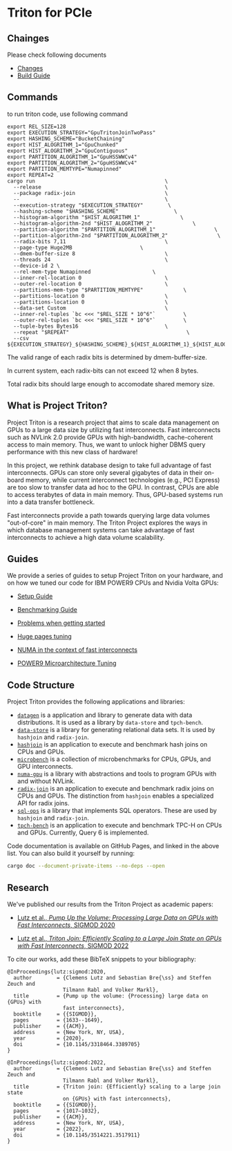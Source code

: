 Triton for PCIe
==============

## Chainges


Please check following documents

 * [Changes](./docs/PCIe.pdf)
 * [Build Guide](./docs/BuildGuide.pdf)


## Commands

to run triton code, use following command

```
export REL_SIZE=128
export EXECUTION_STRATEGY="GpuTritonJoinTwoPass"
export HASHING_SCHEME="BucketChaining"
export HIST_ALOGRITHM_1="GpuChunked"
export HIST_ALOGRITHM_2="GpuContiguous"
export PARTITION_ALOGRITHM_1="GpuHSSWWCv4"
export PARTITION_ALOGRITHM_2="GpuHSSWWCv4"
export PARTITION_MEMTYPE="Numapinned"
export REPEAT=2
cargo run                                          \
  --release                                        \
  --package radix-join                             \
  --                                               \
  --execution-strategy "$EXECUTION_STRATEGY"        \
  --hashing-scheme "$HASHING_SCHEME"                  \
  --histogram-algorithm "$HIST_ALOGRITHM_1"             \
  --histogram-algorithm-2nd "$HIST_ALOGRITHM_2"             \
  --partition-algorithm "$PARTITION_ALOGRITHM_1"                   \
  --partition-algorithm-2nd "$PARTITION_ALOGRITHM_2"                \
  --radix-bits 7,11                                \
  --page-type Huge2MB                      \
  --dmem-buffer-size 8                             \
  --threads 24                                     \
  --device-id 2 \
  --rel-mem-type Numapinned                    \
  --inner-rel-location 0                           \
  --outer-rel-location 0                           \
  --partitions-mem-type "$PARTITION_MEMTYPE"             \
  --partitions-location 0                          \
  --partitions-location 0                          \
  --data-set Custom                                \
  --inner-rel-tuples `bc <<< "$REL_SIZE * 10^6"`         \
  --outer-rel-tuples `bc <<< "$REL_SIZE * 10^6"`         \
  --tuple-bytes Bytes16                            \
  --repeat "$REPEAT"                                      \
  --csv ${EXECUTION_STRATEGY}_${HASHING_SCHEME}_${HIST_ALOGRITHM_1}_${HIST_ALOGRITHM_2}_${PARTITION_ALOGRITHM_1}_${PARTITION_ALOGRITHM_2}_${PARTITION_MEMTYPE}_x${REPEAT}_${REL_SIZE}M.csv

```
The valid range of each radix bits is determined by dmem-buffer-size.

In current system, each radix-bits can not exceed 12 when 8 bytes.

Total radix bits should large enough to accomodate shared memory size.

## What is Project Triton?

Project Triton is a research project that aims to scale data management on GPUs
to a large data size by utilizing fast interconnects. Fast interconnects such
as NVLink 2.0 provide GPUs with high-bandwidth, cache-coherent access to main
memory. Thus, we want to unlock higher DBMS query performance with this new
class of hardware!

In this project, we rethink database design to take full advantage of fast
interconnects. GPUs can store only several gigabytes of data in their on-board
memory, while current interconnect technologies (e.g., PCI Express) are too
slow to transfer data ad hoc to the GPU. In contrast, CPUs are able to access
terabytes of data in main memory. Thus, GPU-based systems run into a data
transfer bottleneck.

Fast interconnects provide a path towards querying large data volumes
"out-of-core" in main memory. The Triton Project explores the ways in which
database management systems can take advantage of fast interconnects to achieve
a high data volume scalability.

## Guides

We provide a series of guides to setup Project Triton on your hardware, and on
how we tuned our code for IBM POWER9 CPUs and Nvidia Volta GPUs:

 * [Setup Guide](./guides/setup.md)

 * [Benchmarking Guide](./guides/benchmarking.md)

 * [Problems when getting started](./guides/problems.md)

 * [Huge pages tuning](./guides/huge_pages.md)

 * [NUMA in the context of fast interconnects](./guides/numa.md)

 * [POWER9 Microarchitecture Tuning](./guides/power9.md)

## Code Structure

Project Triton provides the following applications and libraries:

 * [`datagen`](https://tu-berlin-dima.github.io/fast-interconnects/datagen/index.html)
   is a application and library to generate data with data distributions. It is
   used as a library by `data-store` and `tpch-bench`.
 * [`data-store`](https://tu-berlin-dima.github.io/fast-interconnects/data_store/index.html)
   is a library for generating relational data sets. It is used by `hashjoin`
   and `radix-join`.
 * [`hashjoin`](https://tu-berlin-dima.github.io/fast-interconnects/hashjoin/index.html)
   is an application to execute and benchmark hash joins on CPUs and GPUs.
 * [`microbench`](https://tu-berlin-dima.github.io/fast-interconnects/microbench/index.html)
   is a collection of microbenchmarks for CPUs, GPUs, and GPU interconnects.
 * [`numa-gpu`](https://tu-berlin-dima.github.io/fast-interconnects/numa_gpu/index.html)
   is a library with abstractions and tools to program GPUs with and without
   NVLink.
 * [`radix-join`](https://tu-berlin-dima.github.io/fast-interconnects/radix_join/index.html)
   is an application to execute and benchmark radix joins on CPUs and GPUs. The
   distinction from `hashjoin` enables a specialized API for radix joins.
 * [`sql-ops`](https://tu-berlin-dima.github.io/fast-interconnects/sql_ops/index.html)
   is a library that implements SQL operators. These are used by `hashjoin` and
   `radix-join`.
 * [`tpch-bench`](https://tu-berlin-dima.github.io/fast-interconnects/tpch_bench/index.html)
   is an application to execute and benchmark TPC-H on CPUs and GPUs.
   Currently, Query 6 is implemented.

Code documentation is available on GitHub Pages, and linked in the above list.
You can also build it yourself by running:
```sh
cargo doc --document-private-items --no-deps --open
```

## Research

We've published our results from the Triton Project as academic papers:

 * [Lutz et al., *Pump Up the Volume: Processing Large Data on GPUs with Fast
   Interconnects*, SIGMOD 2020](https://doi.org/10.1145/3318464.3389705)

 * [Lutz et al., *Triton Join: Efficiently Scaling to a Large Join State on
   GPUs with Fast Interconnects*, SIGMOD
   2022](https://doi.org/10.1145/3514221.3517911)

To cite our works, add these BibTeX snippets to your bibliography:

```
@InProceedings{lutz:sigmod:2020,
  author        = {Clemens Lutz and Sebastian Bre{\ss} and Steffen Zeuch and
                  Tilmann Rabl and Volker Markl},
  title         = {Pump up the volume: {Processing} large data on {GPUs} with
                  fast interconnects},
  booktitle     = {{SIGMOD}},
  pages         = {1633--1649},
  publisher     = {{ACM}},
  address       = {New York, NY, USA},
  year          = {2020},
  doi           = {10.1145/3318464.3389705}
}

@InProceedings{lutz:sigmod:2022,
  author        = {Clemens Lutz and Sebastian Bre{\ss} and Steffen Zeuch and
                  Tilmann Rabl and Volker Markl},
  title         = {Triton join: {Efficiently} scaling to a large join state
                  on {GPUs} with fast interconnects},
  booktitle     = {{SIGMOD}},
  pages         = {1017–1032},
  publisher     = {{ACM}},
  address       = {New York, NY, USA},
  year          = {2022},
  doi           = {10.1145/3514221.3517911}
}
```
